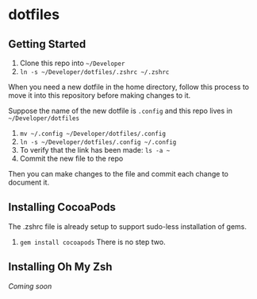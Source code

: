 # dotfiles

## Getting Started
1. Clone this repo into `~/Developer`
2. `ln -s ~/Developer/dotfiles/.zshrc ~/.zshrc`


When you need a new dotfile in the home directory, follow this process to move it into
this repository before making changes to it.

Suppose the name of the new dotfile is `.config` and this repo lives in `~/Developer/dotfiles`

1. `mv ~/.config ~/Developer/dotfiles/.config`
2. `ln -s ~/Developer/dotfiles/.config ~/.config`
3. To verify that the link has been made: `ls -a ~`
4. Commit the new file to the repo

Then you can make changes to the file and commit each change to document it. 

## Installing CocoaPods
The .zshrc file is already setup to support sudo-less installation of gems.
1. `gem install cocoapods`
There is no step two.

## Installing Oh My Zsh
_Coming soon_
